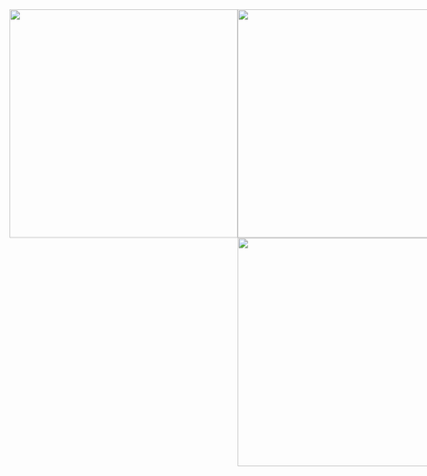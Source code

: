 <div style="display: flex; width: 100%; height: 400px;">
  <div style="flex: 1; display: flex; align-items: center; justify-content: center;">
    <img src="https://github.com/user-attachments/assets/e16996b3-8ffb-4f05-9329-e6e97f25bb17" width="400" height="400" />
  </div>
  <div style="display: flex; flex-direction: column; justify-content: space-between; width: 400px; height: 100%;">
    <img src="https://github-readme-stats.vercel.app/api?username=dasom-jo&show_icons=true&theme=radical" width="400" />
    <img src="https://github-readme-stats.vercel.app/api/top-langs/?username=dasom-jo&layout=compact" width="400" />
  </div>
</div>
